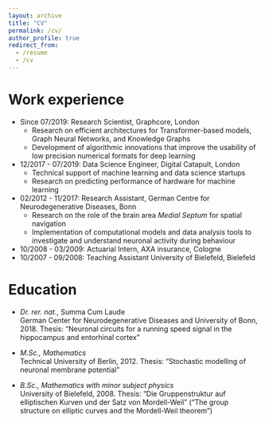 ```yaml
---
layout: archive
title: "CV"
permalink: /cv/
author_profile: true
redirect_from:
  - /resume
  - /cv
---
```

Work experience
======
* Since 07/2019: Research Scientist, Graphcore, London
  * Research on efficient architectures for Transformer-based models, Graph Neural Networks, and Knowledge Graphs
  * Development of algorithmic innovations that improve the usability of low precision numerical formats for deep learning
* 12/2017 - 07/2019: Data Science Engineer, Digital Catapult, London
  * Technical support of machine learning and data science startups 
  * Research on predicting performance of hardware for machine learning
* 02/2012 - 11/2017: Research Assistant, German Centre for Neurodegenerative Diseases, Bonn
  * Research on the role of the brain area *Medial Septum* for spatial navigation
  * Implementation of computational models and data analysis tools to investigate and understand neuronal activity during behaviour
* 10/2008 - 03/2009: Actuarial Intern, AXA insurance, Cologne
* 10/2007 - 09/2008: Teaching Assistant University of Bielefeld, Bielefeld

Education
======
* *Dr. rer. nat.*, Summa Cum Laude <br> 
German Center for Neurodegenerative Diseases and University of Bonn, 2018. Thesis: “Neuronal circuits for a running speed signal in the hippocampus and entorhinal cortex”


* *M.Sc., Mathematics* <br>
Technical University of Berlin, 2012. Thesis: “Stochastic modelling of neuronal membrane potential”

* *B.Sc., Mathematics with minor subject physics* <br>
University of Bielefeld, 2008. Thesis: “Die Gruppenstruktur auf elliptischen Kurven und der Satz von Mordell-Weil” (“The group structure on elliptic curves and the Mordell-Weil theorem”)